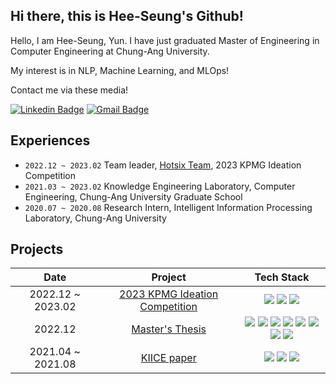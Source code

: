 ## Hi there, this is Hee-Seung's Github!

Hello, I am Hee-Seung, Yun. I have just graduated Master of Engineering in Computer Engineering at Chung-Ang University.

My interest is in NLP, Machine Learning, and MLOps!

Contact me via these media!

[![Linkedin Badge](https://img.shields.io/badge/-LinkedIn-blue?style=flat-square&logo=Linkedin&logoColor=white&link=https://www.linkedin.com/in/yunihg/)](https://www.linkedin.com/in/yunihg/) 
[![Gmail Badge](https://img.shields.io/badge/-Gmail-d14836?style=flat-square&logo=Gmail&logoColor=white&link=mailto:yoonihg@gmail.com)](mailto:yoonihg@gmail.com)

## Experiences
- `2022.12 ~ 2023.02` Team leader, [Hotsix Team](https://github.com/kpmg-hotsix/kpmg_hotsix_chatbot), 2023 KPMG Ideation Competition
- `2021.03 ~ 2023.02` Knowledge Engineering Laboratory, Computer Engineering, Chung-Ang University Graduate School
- `2020.07 ~ 2020.08` Research Intern, Intelligent Information Processing Laboratory, Chung-Ang University

## Projects

| Date | Project | Tech Stack |
|:--------------:|:--------------------------:|:------------------------------:|
| 2022.12 ~ 2023.02 | [2023 KPMG Ideation Competition](https://github.com/kpmg-hotsix/kpmg_hotsix_chatbot) | <img src="https://img.shields.io/badge/PyTorch-%23EE4C2C.svg?style=flat&logo=PyTorch&logoColor=white"/> <img src="https://img.shields.io/badge/Pandas-2C2D72?style=flat&logo=pandas&logoColor=white"/> <img src="https://img.shields.io/badge/Gradio-%23F7931E.svg?style=flat&logo=Gradio&logoColor=black"/>|
| 2022.12 | [Master's Thesis](https://github.com/HenryYoon/thesis) | <img src="https://img.shields.io/badge/Pandas-2C2D72?style=flat&logo=pandas&logoColor=white"/> <img src="https://img.shields.io/badge/NLTK-%#000000.svg?style=flat&logo=NLTK&logoColor=black"/> <img src="https://img.shields.io/badge/KoNLPy-%#000000.svg?style=flat&logo=Gradio&logoColor=black"/> <img src="https://img.shields.io/badge/Fugashi-%#000000.svg?style=flat&logo=Fugashi&logoColor=black"/> <img src="https://img.shields.io/badge/Gensim-%#000000.svg?style=flat&logo=Gradio&logoColor=black"/> <img src="https://img.shields.io/badge/Plotly-239120?style=flat&logo=plotly&logoColor=white"/> <img src="https://img.shields.io/badge/Requests-%#000000.svg?style=flat&logo=Requests&logoColor=black"/> <img src="https://img.shields.io/badge/scikit_learn-F7931E?style=flat&logo=scikit-learn&logoColor=white"/>|
| 2021.04  ~ 2021.08 | [KIICE paper](https://github.com/HenryYoon/auto-factcheck) | <img src="https://img.shields.io/badge/Pandas-2C2D72?style=flat&logo=pandas&logoColor=white"/> <img src="https://img.shields.io/badge/Transformers-%#000000.svg?style=flat&logo=NLTK&logoColor=black"/> <img src="https://img.shields.io/badge/scikit_learn-F7931E?style=flat&logo=scikit-learn&logoColor=white"/>  |


<!-- ## Tech Stack

<img src="https://img.shields.io/badge/Python-3776AB?style=flat&logo=Python&logoColor=white"/>  <img src="https://img.shields.io/badge/PyTorch-%23EE4C2C.svg?style=flat&logo=PyTorch&logoColor=white"/> <img src="https://img.shields.io/badge/Pandas-2C2D72?style=flat&logo=pandas&logoColor=white"/> <img src="https://img.shields.io/badge/scikit_learn-F7931E?style=flat&logo=scikit-learn&logoColor=white"/> <img src="https://img.shields.io/badge/Plotly-239120?style=flat&logo=plotly&logoColor=white"/>  <img src="https://img.shields.io/badge/Matplotlib-%23F7931E.svg?style=flat&logo=Matplotlib&logoColor=black"/> -->





